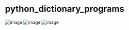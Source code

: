 # python_dictionary_programs

![image](https://user-images.githubusercontent.com/114800813/219092752-91ddaab6-d0b0-47c5-9b5e-7d6bc954bd2f.png)
![image](https://user-images.githubusercontent.com/114800813/219092789-f435da18-1ead-429f-9461-14d6c83567ec.png)
![image](https://user-images.githubusercontent.com/114800813/219092813-1ee75a6c-982c-4888-b973-7787746c8944.png)

